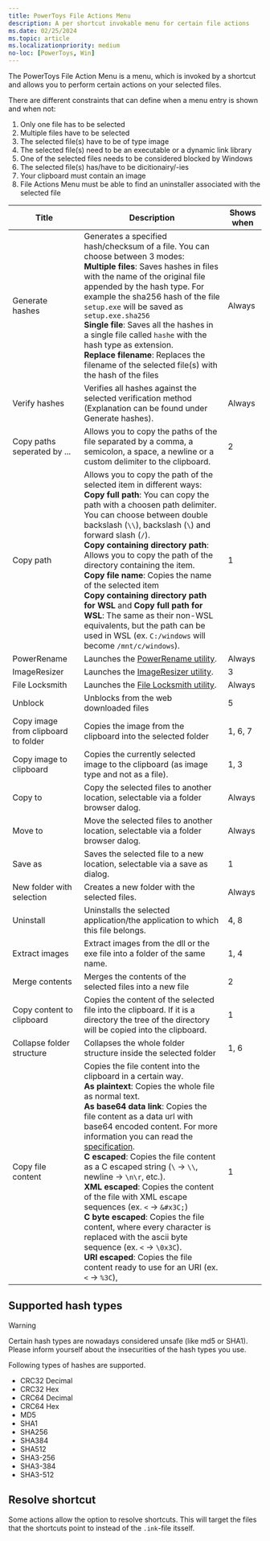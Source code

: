 ```yaml
---
title: PowerToys File Actions Menu
description: A per shortcut invokable menu for certain file actions
ms.date: 02/25/2024
ms.topic: article
ms.localizationpriority: medium
no-loc: [PowerToys, Win]
---
```


The PowerToys File Action Menu is a menu, which is invoked by a shortcut and allows you to perform certain actions on your selected files.

There are different constraints that can define when a menu entry is shown and when not:

1. Only one file has to be selected
1. Multiple files have to be selected
1. The selected file(s) have to be of type image
1. The selected file(s) need to be an executable or a dynamic link library
1. One of the selected files needs to be considered blocked by Windows
1. The selected file(s) has/have to be dicitionairy/-ies
1. Your clipboard must contain an image
1. File Actions Menu must be able to find an uninstaller associated with the selected file

|Title|Description|Shows when|
|-----|-----------|----------|
| Generate hashes | Generates a specified hash/checksum of a file. You can choose between 3 modes:<br />**Multiple files**: Saves hashes in files with the name of the original file appended by the hash type. For example the sha256 hash of the file `setup.exe` will be saved as `setup.exe.sha256`<br />**Single file**: Saves all the hashes in a single file called `hashe` with the hash type as extension.<br />**Replace filename**: Replaces the filename of the selected file(s) with the hash of the files | Always |
| Verify hashes | Verifies all hashes against the selected verification method (Explanation can be found under Generate hashes). | Always |
| Copy paths seperated by ... | Allows you to copy the paths of the file separated by a comma, a semicolon, a space, a newline or a custom delimiter to the clipboard. | 2 |
| Copy path | Allows you to copy the path of the selected item in different ways:<br/>**Copy full path**: You can copy the path with a choosen path delimiter. You can choose between double backslash (`\\`), backslash (`\`) and forward slash (`/`).<br/>**Copy containing directory path**: Allows you to copy the path of the directory containing the item.<br/>**Copy file name**: Copies the name of the selected item<br/>**Copy containing directory path for WSL** and **Copy full path for WSL**: The same as their non-WSL equivalents, but the path can be used in WSL (ex. `C:/windows` will become `/mnt/c/windows`). | 1 |
| PowerRename | Launches the [PowerRename utility](./powerrename.md). | Always |
| ImageResizer | Launches the [ImageResizer utility](./image-resizer.md). | 3 |
| File Locksmith | Launches the [File Locksmith utility](./file-locksmith.md). | Always |
| Unblock | Unblocks from the web downloaded files | 5 |
| Copy image from clipboard to folder | Copies the image from the clipboard into the selected folder | 1, 6, 7 |
| Copy image to clipboard | Copies the currently selected image to the clipboard (as image type and not as a file). | 1, 3 |
| Copy to | Copy the selected files to another location, selectable via a folder browser dalog. | Always |
| Move to | Move the selected files to another location, selectable via a folder browser dalog. | Always |
| Save as | Saves the selected file to a new location, selectable via a save as dialog. | 1 |
| New folder with selection | Creates a new folder with the selected files. | Always |
| Uninstall | Uninstalls the selected application/the application to which this file belongs. | 4, 8 |
| Extract images | Extract images from the dll or the exe file into a folder of the same name. | 1, 4 |
| Merge contents | Merges the contents of the selected files into a new file | 2 |
| Copy content to clipboard | Copies the content of the selected file into the clipboard. If it is a directory the tree of the directory will be copied into the clipboard. | 1 |
| Collapse folder structure | Collapses the whole folder structure inside the selected folder | 1, 6 |
| Copy file content | Copies the file content into the clipboard in a certain way.<br/>**As plaintext**: Copies the whole file as normal text.<br/>**As base64 data link**: Copies the file content as a data url with base64 encoded content. For more information you can read the [specification](https://www.rfc-editor.org/rfc/rfc2397).<br/>**C escaped**: Copies the file content as a C escaped string (`\` → `\\`, newline → `\n\r`, etc.).<br/>**XML escaped**: Copies the content of the file with XML escape sequences (ex. `<` → `&#x3C;`)<br/>**C byte escaped**: Copies the file content, where every character is replaced with the ascii byte sequence (ex. `<` → `\0x3C`).<br/>**URI escaped**: Copies the file content ready to use for an URI (ex. `<` → `%3C`), | 1 |

## Supported hash types

> [!WARNING]
> Certain hash types are nowadays considered unsafe (like md5 or SHA1). Please inform yourself about the insecurities of the hash types you use.

Following types of hashes are supported.

- CRC32 Decimal
- CRC32 Hex
- CRC64 Decimal
- CRC64 Hex
- MD5
- SHA1
- SHA256
- SHA384
- SHA512
- SHA3-256
- SHA3-384
- SHA3-512

## Resolve shortcut

Some actions allow the option to resolve shortcuts. This will target the files that the shortcuts point to instead of the `.ink`-file itsself.
